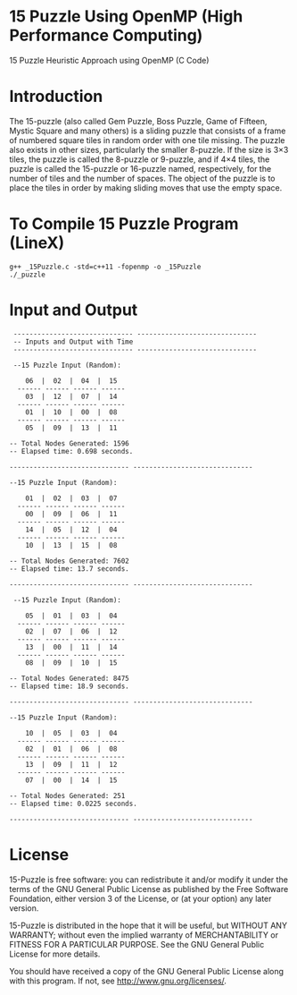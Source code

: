 # 15 Puzzle Using OpenMP (High Performance Computing)
15 Puzzle Heuristic Approach using OpenMP (C Code)

# Introduction
The 15-puzzle (also called Gem Puzzle, Boss Puzzle, Game of Fifteen, Mystic Square and many others) is a sliding puzzle that consists of a frame of numbered square tiles in random order with one tile missing. The puzzle also exists in other sizes, particularly the smaller 8-puzzle. If the size is 3×3 tiles, the puzzle is called the 8-puzzle or 9-puzzle, and if 4×4 tiles, the puzzle is called the 15-puzzle or 16-puzzle named, respectively, for the number of tiles and the number of spaces. The object of the puzzle is to place the tiles in order by making sliding moves that use the empty space.

# To Compile 15 Puzzle Program (LineX)
    g++ _15Puzzle.c -std=c++11 -fopenmp -o _15Puzzle
    ./_puzzle
    
# Input and Output
     ------------------------------ ------------------------------
     -- Inputs and Output with Time
     ------------------------------ ------------------------------

     --15 Puzzle Input (Random):

        06  |  02  |  04  |  15  
      ------ ------ ------ ------ 
        03  |  12  |  07  |  14  
      ------ ------ ------ ------ 
        01  |  10  |  00  |  08  
      ------ ------ ------ ------ 
        05  |  09  |  13  |  11  

    -- Total Nodes Generated: 1596
    -- Elapsed time: 0.698 seconds.

    ------------------------------ ------------------------------

    --15 Puzzle Input (Random):

        01  |  02  |  03  |  07  
      ------ ------ ------ ------ 
        00  |  09  |  06  |  11  
      ------ ------ ------ ------ 
        14  |  05  |  12  |  04  
      ------ ------ ------ ------ 
        10  |  13  |  15  |  08  

    -- Total Nodes Generated: 7602
    -- Elapsed time: 13.7 seconds.

    ------------------------------ ------------------------------

     --15 Puzzle Input (Random):

        05  |  01  |  03  |  04  
      ------ ------ ------ ------ 
        02  |  07  |  06  |  12  
      ------ ------ ------ ------ 
        13  |  00  |  11  |  14  
      ------ ------ ------ ------ 
        08  |  09  |  10  |  15  

    -- Total Nodes Generated: 8475
    -- Elapsed time: 18.9 seconds.

    ------------------------------ ------------------------------

    --15 Puzzle Input (Random):

        10  |  05  |  03  |  04  
      ------ ------ ------ ------ 
        02  |  01  |  06  |  08  
      ------ ------ ------ ------ 
        13  |  09  |  11  |  12  
      ------ ------ ------ ------ 
        07  |  00  |  14  |  15  

    -- Total Nodes Generated: 251
    -- Elapsed time: 0.0225 seconds.

    ------------------------------ ------------------------------
    
# License
15-Puzzle is free software: you can redistribute it and/or modify it under the terms of the GNU General Public License as published by the Free Software Foundation, either version 3 of the License, or (at your option) any later version.

15-Puzzle is distributed in the hope that it will be useful, but WITHOUT ANY WARRANTY; without even the implied warranty of MERCHANTABILITY or FITNESS FOR A PARTICULAR PURPOSE. See the GNU General Public License for more details.

You should have received a copy of the GNU General Public License along with this program. If not, see http://www.gnu.org/licenses/.
